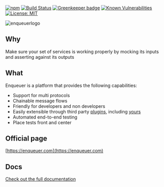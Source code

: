 [![npm](https://img.shields.io/npm/dt/enqueuer.svg)]()
[![Build Status](https://travis-ci.org/enqueuer-land/enqueuer.svg?branch=master)](https://travis-ci.org/enqueuer-land/enqueuer)
[![Greenkeeper badge](https://badges.greenkeeper.io/enqueuer-land/enqueuer.svg)](https://greenkeeper.io/)
[![Known Vulnerabilities](https://snyk.io/test/npm/enqueuer/badge.svg)](https://snyk.io/test/npm/enqueuer)
[![License: MIT](https://img.shields.io/badge/License-MIT-yellow.svg)](https://opensource.org/licenses/MIT)


![enqueuerlogo](https://raw.githubusercontent.com/enqueuer-land/enqueuer/master/docs/images/fullLogo1.png "Enqueuer Giant Logo")

## Why

Make sure your set of services is working properly by mocking its inputs and asserting against
its outputs

## What

Enqueuer is a platform that provides the following capabilities:
- Support for multi protocols<br>
- Chainable message flows <br>
- Friendly for developers and non developers <br>
- Easily extensible through third party <a
    href="http://github.com/enqueuer-land/plugins-list">plugins</a>, including <a
    href="https://github.com/enqueuer-land/plugin-scaffold">yours</a> <br>
- Automated end-to-end testing <br>
- Place tests front and center

## Official page

[https://enqueuer.com](https://enqueuer.com)  

## Docs

[Check out the full documentation](https://enqueuer.com/docs)
